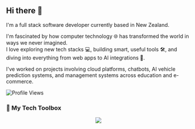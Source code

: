 ## Hi there 👋

I'm a full stack software developer currently based in New Zealand.

I'm fascinated by how computer technology 🌐 has transformed the world in ways we never imagined.  
I love exploring new tech stacks 💻, building smart, useful tools 🛠️, and diving into everything from web apps to AI integrations 🤖.

I've worked on projects involving cloud platforms, chatbots, AI vehicle prediction systems, and management systems across education and e-commerce.

![Profile Views](https://komarev.com/ghpvc/?username=lalithranga&color=blue)


### 🧰 My Tech Toolbox

<p align="center">
  <img src="https://skillicons.dev/icons?i=java,python,react,nodejs,spring,mysql,mongodb,docker,azure" />
</p>




